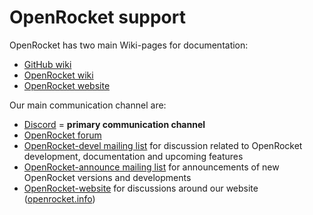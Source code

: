 # OpenRocket support

OpenRocket has two main Wiki-pages for documentation:
* [GitHub wiki](https://github.com/openrocket/openrocket/wiki)
* [OpenRocket wiki](http://wiki.openrocket.info/Main_Page)
* [OpenRocket website](https://openrocket.info/index.html)

Our main communication channel are:
* [Discord](https://discord.gg/qD2G5v2FAw) = **primary communication channel**
* [OpenRocket forum](https://www.rocketryforum.com/forums/rocketry-electronics-software.36/)
* [OpenRocket-devel mailing list](https://sourceforge.net/projects/openrocket/lists/openrocket-devel) for discussion related to OpenRocket development, documentation and upcoming features
* [OpenRocket-announce mailing list](https://sourceforge.net/projects/openrocket/lists/openrocket-announce) for announcements of new OpenRocket versions and developments
* [OpenRocket-website](https://lists.sourceforge.net/lists/listinfo/openrocket-website) for discussions around our website ([openrocket.info](openrocket.info))
